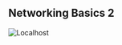 ## Networking Basics 2

![Localhost](https://s3.amazonaws.com/intranet-projects-files/holbertonschool-sysadmin_devops/285/s7kpNYq.png)
